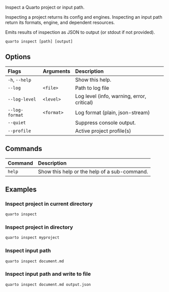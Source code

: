 Inspect a Quarto project or input path.

Inspecting a project returns its config and engines.
Inspecting an input path return its formats, engine, and dependent resources.

Emits results of inspection as JSON to output (or stdout if not provided).

``` {.bash}
quarto inspect [path] [output]
```


## Options

|Flags          |Arguments  |Description                                |
|:--------------|:----------|:------------------------------------------|
|`-h`, `--help` |           |Show this help.                            |
|`--log`        |`<file>`   |Path to log file                           |
|`--log-level`  |`<level>`  |Log level (info, warning, error, critical) |
|`--log-format` |`<format>` |Log format (plain, json-stream)            |
|`--quiet`      |           |Suppress console output.                   |
|`--profile`    |           |Active project profile(s)                  |


## Commands

|Command |Description                                  |
|:-------|:--------------------------------------------|
|`help`  |Show this help or the help of a sub-command. |


## Examples
### Inspect project in current directory

``` {.bash filename='Terminal'}
quarto inspect
```

### Inspect project in directory

``` {.bash filename='Terminal'}
quarto inspect myproject
```

### Inspect input path

``` {.bash filename='Terminal'}
quarto inspect document.md
```

### Inspect input path and write to file

``` {.bash filename='Terminal'}
quarto inspect document.md output.json
```


